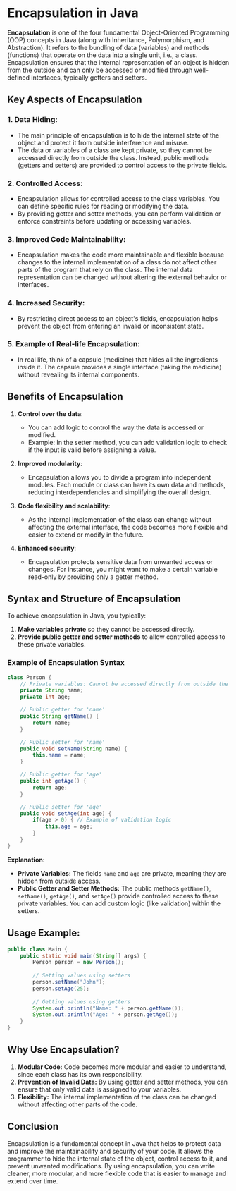 # Encapsulation in Java

**Encapsulation** is one of the four fundamental Object-Oriented Programming (OOP) concepts in Java (along with Inheritance, Polymorphism, and Abstraction). It refers to the bundling of data (variables) and methods (functions) that operate on the data into a single unit, i.e., a class. Encapsulation ensures that the internal representation of an object is hidden from the outside and can only be accessed or modified through well-defined interfaces, typically getters and setters.

## Key Aspects of Encapsulation

### 1. **Data Hiding**:
   - The main principle of encapsulation is to hide the internal state of the object and protect it from outside interference and misuse.
   - The data or variables of a class are kept private, so they cannot be accessed directly from outside the class. Instead, public methods (getters and setters) are provided to control access to the private fields.

### 2. **Controlled Access**:
   - Encapsulation allows for controlled access to the class variables. You can define specific rules for reading or modifying the data.
   - By providing getter and setter methods, you can perform validation or enforce constraints before updating or accessing variables.

### 3. **Improved Code Maintainability**:
   - Encapsulation makes the code more maintainable and flexible because changes to the internal implementation of a class do not affect other parts of the program that rely on the class. The internal data representation can be changed without altering the external behavior or interfaces.
   
### 4. **Increased Security**:
   - By restricting direct access to an object's fields, encapsulation helps prevent the object from entering an invalid or inconsistent state.

### 5. **Example of Real-life Encapsulation**:
   - In real life, think of a capsule (medicine) that hides all the ingredients inside it. The capsule provides a single interface (taking the medicine) without revealing its internal components.

## Benefits of Encapsulation

1. **Control over the data**:
   - You can add logic to control the way the data is accessed or modified.
   - Example: In the setter method, you can add validation logic to check if the input is valid before assigning a value.

2. **Improved modularity**:
   - Encapsulation allows you to divide a program into independent modules. Each module or class can have its own data and methods, reducing interdependencies and simplifying the overall design.

3. **Code flexibility and scalability**:
   - As the internal implementation of the class can change without affecting the external interface, the code becomes more flexible and easier to extend or modify in the future.

4. **Enhanced security**:
   - Encapsulation protects sensitive data from unwanted access or changes. For instance, you might want to make a certain variable read-only by providing only a getter method.

## Syntax and Structure of Encapsulation

To achieve encapsulation in Java, you typically:
1. **Make variables private** so they cannot be accessed directly.
2. **Provide public getter and setter methods** to allow controlled access to these private variables.

### Example of Encapsulation Syntax

```java
class Person {
    // Private variables: Cannot be accessed directly from outside the class
    private String name;
    private int age;

    // Public getter for 'name'
    public String getName() {
        return name;
    }

    // Public setter for 'name'
    public void setName(String name) {
        this.name = name;
    }

    // Public getter for 'age'
    public int getAge() {
        return age;
    }

    // Public setter for 'age'
    public void setAge(int age) {
        if(age > 0) { // Example of validation logic
            this.age = age;
        }
    }
}
```

**Explanation:**

- **Private Variables:** The fields `name` and `age` are private, meaning they are hidden from outside access.
- **Public Getter and Setter Methods:** The public methods `getName()`, `setName()`, `getAge()`, and `setAge()` provide controlled access to these private variables. You can add custom logic (like validation) within the setters.

## Usage Example:

```java
public class Main {
    public static void main(String[] args) {
        Person person = new Person();
        
        // Setting values using setters
        person.setName("John");
        person.setAge(25);
        
        // Getting values using getters
        System.out.println("Name: " + person.getName());
        System.out.println("Age: " + person.getAge());
    }
}
```

## Why Use Encapsulation?
1. **Modular Code:** Code becomes more modular and easier to understand, since each class has its own responsibility.
2. **Prevention of Invalid Data:** By using getter and setter methods, you can ensure that only valid data is assigned to your variables.
3. **Flexibility:** The internal implementation of the class can be changed without affecting other parts of the code.

## Conclusion
Encapsulation is a fundamental concept in Java that helps to protect data and improve the maintainability and security of your code. It allows the programmer to hide the internal state of the object, control access to it, and prevent unwanted modifications. By using encapsulation, you can write cleaner, more modular, and more flexible code that is easier to manage and extend over time.